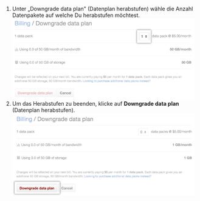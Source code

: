 1. Unter „Downgrade data plan" (Datenplan herabstufen) wähle die Anzahl Datenpakete auf welche Du herabstufen möchtest. ![Wähle die neu gewünschte Anzahl der Datenpakete](/assets/images/help/large_files/downgrade_number_of_data_packs.png)
2. Um das Herabstufen zu beenden, klicke auf **Downgrade data plan** (Datenplan herabstufen). ![Herabstufen des Datenplans beenden](/assets/images/help/large_files/downgrade_data_plan.png)
